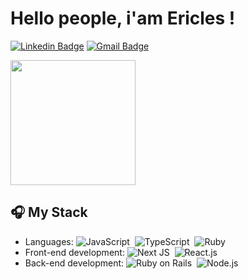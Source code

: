 <h1>Hello people, i'am Ericles !</h1>

[![Linkedin Badge](https://img.shields.io/badge/-Ericles%20Cavalcante-8803fc?style=flat-square&logo=Linkedin&logoColor=3ccf85&link=https://www.linkedin.com/in/ericles-cavalcante-053663252/)](https://www.linkedin.com/in/ericles-cavalcante-053663252/) 
[![Gmail Badge](https://img.shields.io/badge/-ericlesprogrammer@gmail.com-8803fc?style=flat-square&logo=Gmail&logoColor=3ccf85&link=mailto:ericlesprogrammer@gmail.com)](mailto:ericlesprogrammer@gmail.com)

<img align='center' src="https://media.giphy.com/media/v1.Y2lkPTc5MGI3NjExZjMxY2ltbnpwb3hhbTY1dm5tY3RmZ3RnbTE2OGU0NHk3amo1dm82ZyZlcD12MV9pbnRlcm5hbF9naWZfYnlfaWQmY3Q9Zw/u1r17BYXVodfW/giphy.gif" width='200"'>

## 🎧 My Stack
- Languages: ![JavaScript](https://img.shields.io/badge/-JavaScript-8803fc?style=flat-square&logo=javascript&logoColor=3ccf85)&nbsp; ![TypeScript](https://img.shields.io/badge/-Typescript-8803fc?style=flat&logo=typescript&logoColor=3ccf85)&nbsp; ![Ruby](https://img.shields.io/badge/-Ruby-8803fc?style=flat&logo=ruby&logoColor=3ccf85)&nbsp; 
- Front-end development: ![Next JS](https://img.shields.io/badge/Next-8803fc?style=for-the-badge&style=flat&logo=next.js&logoColor=3ccf85)&nbsp; ![React.js](https://img.shields.io/badge/-React.js-8803fc?style=flat&logo=react&logoColor=3ccf85)&nbsp;
- Back-end development: ![Ruby on Rails](https://img.shields.io/badge/-Ruby%20On%20Rails-8803fc?style=flat&logo=rubyonrails&logoColor=3ccf85)&nbsp; ![Node.js](https://img.shields.io/badge/-Node.js-8803fc?style=flat&logo=node.js&logoColor=3ccf85)&nbsp;
